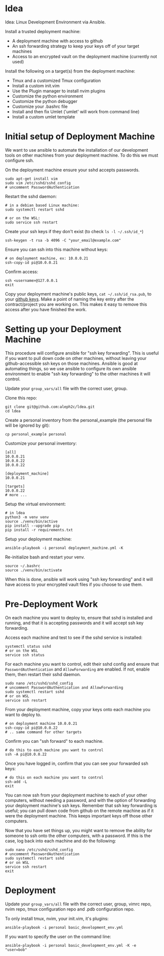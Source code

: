 # ldea

ldea: Linux Development Environment via Ansible.

Install a trusted deployment machine:

  * A deployment machine with access to github
  * An ssh forwarding strategy to keep your keys off of your target machines
  * Access to an encrypted vault on the deployment machine (currently not used)

Install the following on a target(s) from the deployment machine:

  * Tmux and a customized Tmux configuration
  * Install a custom init.vim
  * Use the Plugin manager to install nvim plugins
  * Customize the python environment
  * Customize the python debugger
  * Customize your .bashrc file
  * Install and then fix Umlet ('umlet' will work from command line)
  * Install a custom umlet template

# Initial setup of Deployment Machine

We want to use ansible to automate the installation of our development tools
on other machines from your deployment machine.  To do this we must configure
ssh.

On the deployment machine ensure your sshd accepts passwords.
```
sudo apt-get install vim
sudo vim /etc/sshd/sshd_config
# uncomment PasswordAuthentication
```

Restart the sshd daemon:
```
# in a debian based Linux machine:
sudo systemctl restart sshd

# or on the WSL:
sudo service ssh restart
```

Create your ssh keys if they don't exist (to check ``ls -l ~/.ssh/id_*``)
```
ssh-keygen -t rsa -b 4096 -C "your_email@example.com"
```

Ensure you can ssh into this machine without keys:
```
# on deployment machine, ex: 10.0.0.21
ssh-copy-id pi@10.0.0.21
```

Confirm access:
```
ssh <username>@127.0.0.1
exit
```

Copy your deployment machine's public keys,  ``cat ~/.ssh/id_rsa.pub``, to your
[github keys](https://github.com/settings/keys).  Make a point of naming the key
entry after the contract/project you are working on. This makes it easy to
remove this access after you have finished the work.

# Setting up your Deployment Machine

This procedure will configure ansible for "ssh key forwarding".  This is useful
if you want to pull down code on other machines, without leaving your
github-accessible ssh keys on those machines.  Ansible is good at automating
things, so we use ansible to configure its own ansible environment to enable "ssh
key forwarding" to the other machines it will control.

Update your ``group_vars/all`` file with the correct user, group.

Clone this repo:
```
git clone git@github.com:aleph2c/ldea.git
cd ldea
```

Create a personal inventory from the personal_example (the personal file will be
ignored by git):
```
cp personal_example personal
```

Customize your personal inventory:
```
[all]
10.0.0.21
10.0.0.22
10.0.0.22

[deployment_machine]
10.0.0.21

[targets]
10.0.0.22
# more ...
```

Setup the virtual environment:
```
# in ldea
python3 -m venv venv
source ./venv/bin/active
pip install --upgrade pip
pip install -r requirements.txt
```

Setup your deployment machine:
```
ansible-playbook -i personal deployment_machine.yml -K
```

Re-initialize bash and restart your venv.
```
source ~/.bashrc
source ./venv/bin/activate
```

When this is done, ansible will work using "ssh key forwarding" and it will have
access to your encrypted vault files if you choose to use them.

# Pre-Deployment Work

On each machine you want to deploy to, ensure that sshd is installed and
running, and that it is accepting passwords and it will accept ssh key forwarding.

Access each machine and test to see if the sshd service is installed:
```
systemctl status sshd
# or on the WSL
service ssh status
```

For each machine you want to control, edit their sshd config and ensure that
``PasswordAuthentication`` and ``AllowForwarding`` are enabled.  If not, enable
them, then restart their sshd daemon.

```
sudo nano /etc/sshd/sshd_config
# uncomment PasswordAuthentication and AllowForwarding
sudo systemctl restart sshd
# or on WSL
service ssh restart
```

From your deployment machine, copy your keys onto each machine you want to
deploy to.

```
# on deployment machine 10.0.0.21
ssh-copy-id pi@10.0.0.22
# .. same command for other targets

```

Confirm you can "ssh forward" to each machine.

```
# do this to each machine you want to control
ssh -A pi@10.0.0.22
```

Once you have logged in, confirm that you can see your forwarded ssh keys:

```
# do this on each machine you want to control
ssh-add -L
exit
```

You can now ssh from your deployment machine to each of your other computers,
without needing a password, and with the option of forwarding your deployment
machine's ssh keys.  Remember that ssh key forwarding is useful; you can pull
down code from github on the remote machine as if it were the deployment
machine.  This keeps important keys off those other computers.

Now that you have set things up, you might want to remove the ability for
someone to ssh onto the other computers, with a password.  If this is the case,
log back into each machine and do the following:

```
sudo nano /etc/sshd/sshd_config
# uncomment PasswordAuthentication
sudo systemctl restart sshd
# or on WSL
service ssh restart
exit
```

# Deployment

Update your ``group_vars/all`` file with the correct user, group, vimrc repo,
nvim repo, tmux configuration repo and .pdb configuration repo.

To only install tmux, nvim, your init.vim, it's plugins:

```
ansible-playbook -i personal basic_development_env.yml
```

If you want to specify the user on the command line:

```
ansible-playbook -i personal basic_development_env.yml -K -e "user=bob"
```

